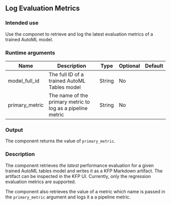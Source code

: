 ## Log Evaluation Metrics
### Intended use
Use the componet to retrieve and log the latest evaluation metrics of a trained AutoML model.
### Runtime arguments

|Name|Description|Type|Optional|Default|
|----|-----------|----|--------|-------|
|model_full_id|The full ID of a trained AutoML Tables model|String|No|
|primary_metric|The name of the primary metric to log as a pipeline metric|String|No|



### Output
The component returns the value of `primary_metric`.

### Description
The component retrieves *the latest* performance evaluation for a given trained AutoML tables model and writes it as a KFP Markdown artifact. The artifact can be inspected in the KFP UI. Currently, only the regression evaluation metrics are supported. 

The component also retrieves the value of a metric which name is passed in the `primary_metric` argument and logs it a a pipeline metric.
